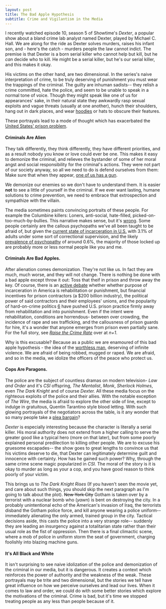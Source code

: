 ```yaml
---
layout: post
title: The Bad Apple Hypothesis 
subtitle: Crime and Vigilantism in the Media
---
```


I recently watched episode 10, season 5 of Showtime's *Dexter*, a popular show about a bland crime lab analyst named Dexter, played by Michael C. Hall. We are along for the ride as Dexter solves murders, raises his infant son, and - here's the catch - murders people the law cannot indict.  The premise is that Dexter is a born serial killer who cannot help but kill, but he *can* decide who to kill. He might be a serial killer, but he's our serial killer, and this makes it okay.

His victims on the other hand, are two dimensional. In the series's naive interpretation of crime, to be truly deserving of punishment you must wear the trappings of the criminal. The guilty are inhuman sadists-- they relish a crime committed, hate the police, and seem to be unable to speak in a normal tone of voice. Though they might speak like one of us for appearances' sake, in their natural state they awkwardly rasp sexual exploits and vague threats (usually at one another), hunch their shoulders, hang out in dark places, and wear [hoodies][12] or hats to obscure their features.

These portrayals lead to a mode of thought which has exacerbated the [United States' prison problem][1]. 

#### Criminals Are Alien ####

They talk differently, they think differently, they have different priorities, and as a result nobody you know or love could ever be one. This makes it easy to demonize the criminal, and relieves the bystander of some of her moral angst and social responsibility for the criminal's actions. They were not part of our society anyway, so all we need to do is defend ourselves from them: Make sure that when they appear, [one of us has a gun][4]. 

We demonize our enemies so we don't have to understand them. It is easier **not** to see a little of yourself in the criminal. If we ever want lasting, humane solutions to crime prevention, we need to embrace that extrospection and sympathize with the villain.

The media sometimes paints convincing portraits of these people. For example the Columbine killers:  Loners, anti-social, hate-filled, picked-on-too-much-by-bullies. This narrative makes sense, but it's [wrong][3]. Some people certainly are the callous psychopaths we've all been taught to be afraid of, but given the [current state of incarceration in  U.S.][8] with 3.1% of adults under some sort of correctional supervision, and the likely [prevalence of psychopathy][9] of around 0.6%, the majority of those locked up are probably more or less normal people like you and me. 

#### Criminals Are Bad Apples. ####

After alienation comes demonization. They're not like us. In fact they are much, much worse, and they will not change. There is nothing be done with a bad apple except throw it out: Toss that theif in prison and throw away the key. Of course, there is an [active debate][5] whether whether purpose of incarceration in America is rehabilitation or punishment, but financial incentives for prison contractors (a $200 billion industry), the political power of said contractors and their employees' unions, and the popularity of hard-on-crime politics [6][] have pushed U.S. prison practice firmly away from rehabilitation and into punishment. Even if the intent were rehabilitation, conditions are horrendous- between over crowding, the incidence of rape and sex trafficking, and the callousness of prison guards for hire, it's a wonder that anyone emerges from prison even partially sane. For the full story, see [*Raise the Crime Rate*][2] over at *n+1*.

Why is this excusable? Because as a public we are enamoured of this bad apple hypothesis - the idea of the [worthless man][10], deserving of infinite violence. We are afraid of being robbed, mugged or raped. We are afraid, and so in the media, we idolize the officers of the peace who protect us. 

#### Cops Are Paragons. ####

The police are the subject of countless dramas on modern television- *Law and Order* and it's *CSI* offspring, *The Mentalist*, *Monk*, *Sherlock Holmes*, even *The Dark Knight* and of course *Dexter.* All these media focus on the righteous exploits of the police and their allies. With the notable exception of *The Wire*, the media is afraid to explore the other side of line, except to indulge in gratuitous, Quentin Tarantino style blood letting. With such glowing portrayals of the negotiators across the table, is it any wonder that so many people take a [plea bargain][11]? 

*Dexter* is especially interesting because the character is literally a serial killer. His moral authority does not extend from a higher calling to serve the greater good like a typical hero (more on that later), but from some poorly explained personal predilection to killing other people. We are to excuse his gruesome escapades-- the show goes to great lengths to convince us that his victims deserve to die, that Dexter can legitimately determine guilt and innocence with certainty. How has he gained such power? Why, through the same crime scene magic popularized in *CSI.* The moral of the story is it is okay to murder as long as your a cop, and you have good reason to think poorly of your victim.

This brings us to *The Dark Knight Rises* (If you haven't seen the movie yet, and care about such things, you should skip the next paragraph as I'm going to talk about the plot). ~~New York City~~ Gotham is taken over by a terrorist with a nuclear bomb who (*yawn*) is bent on destroying the city. In a probably unintentional echo of the American's invasion of Iraq, the terrorists disband the Gotham police force, and kill anyone wearing a police uniform-- immediately alienating the only armed, trained group in the city. Tactical decisions aside, this casts the police into a very strange role-- suddenly they are leading an insurgency against a totalitarian state rather than their usual role as the fist of oppression. Then there is a final climactic scene, where a mob of police in uniform storm the seat of government, charging foolishly into blazing machine guns.

#### It's All Black and White ####

It isn't surprising to see naive idolization of the police and demonization of the criminal in our media, but it is dangerous. It creates a context which reinforces the power of authority and the weakness of the weak. These portrayals may be trite and two dimensional, but the stories we tell have great influence on how we perceive ourselves and lead our lives. When it comes to law and order, we could do with some better stories which explore the motivations of the criminal. Crime is bad, but it's time we stopped treating people as any less than people because of it.


[1]: http://en.wikipedia.org/wiki/United_States_incarceration_rate
[2]: http://nplusonemag.com/raise-the-crime-rate
[3]: http://www.nytimes.com/2012/07/22/opinion/sunday/the-unknown-why-in-the-aurora-killings.html
[4]: http://abcnews.go.com/blogs/politics/2012/07/rep-gohmert-did-no-one-else-in-aurora-theater-have-a-gun/
[5]: https://www.google.com/search?aq=0&oq=prisons+re&sugexp=chrome,mod=4&sourceid=chrome&ie=UTF-8&q=prisons+rehabilitation+or+punishment
[6]: http://sentencingproject.org/doc/publications/inc_Too_Good_to_be_True.pdf
[7]: http://www.crimeandjustice.org/councilinfo.cfm?pID=51
[8]: http://en.wikipedia.org/wiki/Incarceration_in_the_United_States
[9]: http://www.sciencedirect.com/science/article/pii/S0160252709000028
[10]: http://www.youtube.com/watch?v=33Kv5D2zwyc
[11]: http://en.wikipedia.org/wiki/Plea_bargaining_in_the_United_States
[12]: http://en.wikipedia.org/wiki/Shooting_of_Trayvon_Martin
